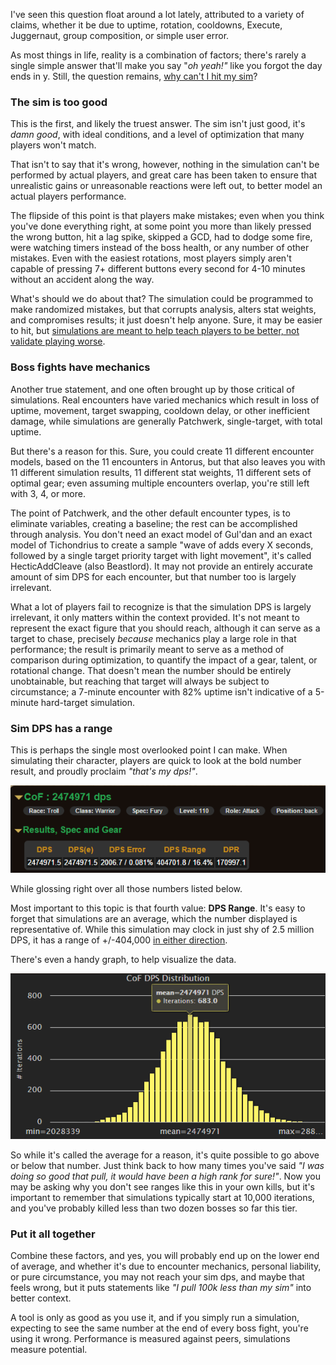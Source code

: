 I've seen this question float around a lot lately, attributed to a variety of claims, whether it be due to uptime, rotation, cooldowns, Execute, Juggernaut, group composition, or simple user error. 

As most things in life, reality is a combination of factors; there's rarely a single simple answer that'll make you say "*oh yeah!"* like you forgot the day ends in y. Still, the question remains, <u>why can't I hit my sim</u>?

### The sim is too good

This is the first, and likely the truest answer. The sim isn't just good, it's *damn good*, with ideal conditions, and a level of optimization that many players won't match.

That isn't to say that it's wrong, however, nothing in the simulation can't be performed by actual players, and great care has been taken to ensure that unrealistic gains or unreasonable reactions were left out, to better model an actual players performance.

The flipside of this point is that players make mistakes; even when you think you've done everything right, at some point you more than likely pressed the wrong button, hit a lag spike, skipped a GCD, had to dodge some fire, were watching timers instead of the boss health, or any number of other mistakes. Even with the easiest rotations, most players simply aren't capable of pressing 7+ different buttons every second for 4-10 minutes without an accident along the way.

What's should we do about that? The simulation could be programmed to make randomized mistakes, but that corrupts analysis, alters stat weights, and compromises results; it just doesn't help anyone. Sure, it may be easier to hit, but <u>simulations are meant to help teach players to be better, not validate playing worse</u>.

### Boss fights have mechanics

Another true statement, and one often brought up by those critical of simulations. Real encounters have varied mechanics which result in loss of uptime, movement, target swapping, cooldown delay, or other inefficient damage, while simulations are generally Patchwerk, single-target, with total uptime.

But there's a reason for this. Sure, you could create 11 different encounter models, based on the 11 encounters in Antorus, but that also leaves you with 11 different simulation results, 11 different stat weights, 11 different sets of optimal gear; even assuming multiple encounters overlap, you're still left with 3, 4, or more.

The point of Patchwerk, and the other default encounter types, is to eliminate variables, creating a baseline; the rest can be accomplished through analysis. You don't need an exact model of Gul'dan and an exact model of Tichondrius to create a sample "wave of adds every X seconds, followed by a single target priority target with light movement", it's called HecticAddCleave (also Beastlord). It may not provide an entirely accurate amount of sim DPS for each encounter, but that number too is largely irrelevant.

What a lot of players fail to recognize is that the simulation DPS is largely irrelevant, it only matters within the context provided. It's not meant to represent the exact figure that you should reach, although it can serve as a target to chase, precisely *because* mechanics play a large role in that performance; the result is primarily meant to serve as a method of comparison during optimization, to quantify the impact of a gear, talent, or rotational change. That doesn't mean the number should be entirely unobtainable, but reaching that target will always be subject to circumstance; a 7-minute encounter with 82% uptime isn't indicative of a 5-minute hard-target simulation.

### Sim DPS has a range

This is perhaps the single most overlooked point I can make. When simulating their character, players are quick to look at the bold number result, and proudly proclaim *"that's my dps!"*.

<img class="center-image border" src="/images/fury/sims/sims-1.png">

While glossing right over all those numbers listed below.

Most important to this topic is that fourth value: **DPS Range**.
It's easy to forget that simulations are an average, which the number displayed is representative of. While this simulation may clock in just shy of 2.5 million DPS, it has a range of +/-404,000 <u>in either direction</u>.

There's even a handy graph, to help visualize the data.

<img class="center-image border" src="/images/fury/sims/sims-2.png">

So while it's called the average for a reason, it's quite possible to go above or below that number. Just think back to how many times you've said *"I was doing so good that pull, it would have been a high rank for sure!"*. Now you may be asking why you don't see ranges like this in your own kills, but it's important to remember that simulations typically start at 10,000 iterations, and you've probably killed less than two dozen bosses so far this tier.

### Put it all together

Combine these factors, and yes, you will probably end up on the lower end of average, and whether it's due to encounter mechanics, personal liability, or pure circumstance, you may not reach your sim dps, and maybe that feels wrong, but it puts statements like *"I pull 100k less than my sim"* into better context.

A tool is only as good as you use it, and if you simply run a simulation, expecting to see the same number at the end of every boss fight, you're using it wrong. Performance is measured against peers, simulations measure potential.